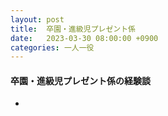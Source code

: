 ```yaml
---
layout: post
title:  卒園・進級児プレゼント係
date:   2023-03-30 08:00:00 +0900
categories: 一人一役
---
```

#### 卒園・進級児プレゼント係の経験談

-

